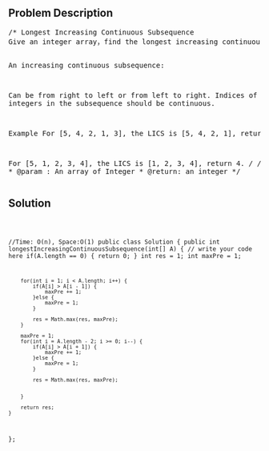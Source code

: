 <!--
<style>
  body { font-family: Arial, sans-serif; }
  .container { max-width: 100%; margin: 0 auto; padding: 10px; }
  .comment-block { background-color: #f9f9f9; padding: 10px; border-left: 5px solid #ccc; width: 200px; margin: 20px auto; overflow-wrap: break-word; white-space: pre-wrap; }
  .code-block { background-color: #f4f4f4; padding: 10px; border: 1px solid #ddd; width: 50%; margin: 20px auto; overflow-wrap: break-word; white-space: pre-wrap; }
</style>
-->

<div class='container'>
<h2>Problem Description</h2>
<div class='comment-block'>
<pre>
/* Longest Increasing Continuous Subsequence
Give an integer array，find the longest increasing continuous subsequence in this array.

An increasing continuous subsequence:

Can be from right to left or from left to right.
Indices of the integers in the subsequence should be continuous.

Example
For [5, 4, 2, 1, 3], the LICS is [5, 4, 2, 1], return 4.

For [5, 1, 2, 3, 4], the LICS is [1, 2, 3, 4], return 4.
*/
    /*
     * @param : An array of Integer
     * @return: an integer
     */
</pre>
</div>

<h2>Solution</h2>
<div class='code-block'>
<pre><code class='language-java'>


//Time: O(n), Space:O(1)
public class Solution {
    public int longestIncreasingContinuousSubsequence(int[] A) {
        // write your code here
        if(A.length == 0) {
            return 0;
        }
        int res = 1;
        int maxPre = 1;
        
        for(int i = 1; i < A.length; i++) {
            if(A[i] > A[i - 1]) {
                maxPre += 1;
            }else {
                maxPre = 1;
            }
        
            res = Math.max(res, maxPre);
        }
        
        maxPre = 1;
        for(int i = A.length - 2; i >= 0; i--) {
            if(A[i] > A[i + 1]) {
                maxPre += 1;
            }else {
                maxPre = 1;
            }
            
            res = Math.max(res, maxPre);
            
            
        }
        
        return res;
    }
};</code></pre>
</div>
</div>
